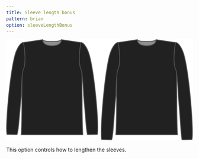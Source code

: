```yaml
---
title: Sleeve length bonus
pattern: brian
option: sleeveLengthBonus
---
```


![The sleeve length bonus option on Brian](./sleevelengthbonus.svg)

This option controls how to lengthen the sleeves.